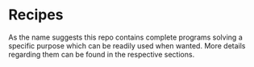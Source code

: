 # Recipes
As the name suggests this repo contains complete programs solving a specific purpose which can be readily used when wanted. More details regarding them can be found in the respective sections. 
